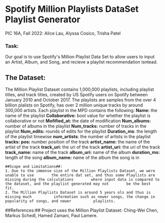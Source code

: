 # Spotify Million Playlists DataSet Playlist Generator
PIC 16A, Fall 2022: Alice Lau, Alyssa Cosico, Trisha Patel
### Task:
Our goal is to use Spotify's Million Playlist Data Set to allow users to input an Artist, Album, and Song, and recieve a playlist recommendation isntead. 

## The Dataset:
The Million Playlist Dataset contains 1,000,000 playlists, including playlist titles, and track titles, created by US Spotify users on Spotify between January 2010 and October 2017. The playlists are samples from the over 4 billion plalists on Spotify, has over 2 million unique tracks by around 300,000 artists. 
Each playlist in the MPD contains the following: 
  **Name:** the name of the playlist
  **Collaborative:** bool value for whether the playlist is collaborative or not
  **Mofified_at:** the date of modification
  **Num_albums:** number of albums in the playlist
  **Num_tracks:** number of tracks in the playlist
  **Num_edits:** rounds of edits for the playlist
  **Duration_ms**: the length of the playlist timewise
  **num_artists**: the number of artists in the playlist
  **tracks:** 
    **pos:** number position of the track
    **artist_name:** the name of the artist of the track
    **track_uri:** the uri of the track
    **artist_uri:** the uri of the track
    **track_name:** name of the track
    **album_uri:** name of the album
    **duration_ms:** length of the song
    **album_name:** name of the album the song is in
    
    ##Scope and Limitations##:
    1. Due to the immense size of the Million Playlists Dataset, we were unable to use        the entire dat set, and thus some Playlists are missing during the calculations        where input data is compared to the dataset, and the playlist generated may not        be the best fit. 
    2. The Million Playlists Dataset is around 5 years ols and thus is missing much          information such as newer songs, the change in popularity of songs, and newer          playlists. 
##References:##
Project uses the Million Playlist Dataset: Ching-Wei Chen, Markus Schedl, Hamed Zamani, Paul Lamere. 
